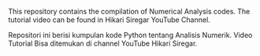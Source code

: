 This repository contains the compilation of Numerical Analysis codes. 
The tutorial video can be found in Hikari Siregar YouTube Channel.

Repositori ini berisi kumpulan kode Python tentang Analisis Numerik.
Video Tutorial Bisa ditemukan di channel YouTube Hikari Siregar.
